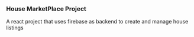 ### House MarketPlace Project

A react project that uses firebase as backend to create and manage house listings


